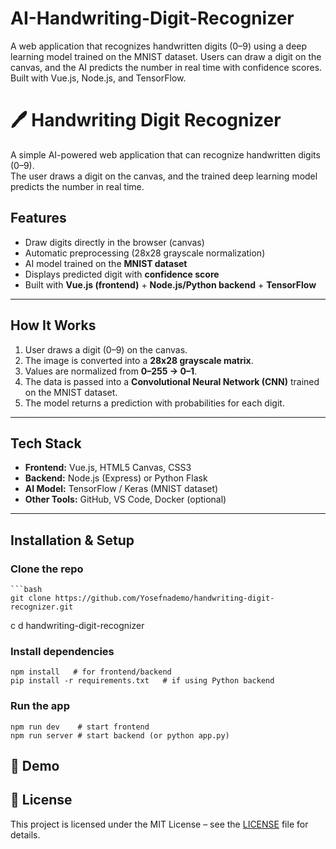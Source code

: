 # AI-Handwriting-Digit-Recognizer
A web application that recognizes handwritten digits (0–9) using a deep learning model trained on the MNIST dataset. Users can draw a digit on the canvas, and the AI predicts the number in real time with confidence scores. Built with Vue.js, Node.js, and TensorFlow.


# 🖊️ Handwriting Digit Recognizer
A simple AI-powered web application that can recognize handwritten digits (0–9).  
The user draws a digit on the canvas, and the trained deep learning model predicts the number in real time.  

## Features
- Draw digits directly in the browser (canvas)
- Automatic preprocessing (28x28 grayscale normalization)
- AI model trained on the **MNIST dataset**
- Displays predicted digit with **confidence score**
- Built with **Vue.js (frontend)** + **Node.js/Python backend** + **TensorFlow**

---

## How It Works
1. User draws a digit (0–9) on the canvas.  
2. The image is converted into a **28x28 grayscale matrix**.  
3. Values are normalized from **0–255 → 0–1**.  
4. The data is passed into a **Convolutional Neural Network (CNN)** trained on the MNIST dataset.  
5. The model returns a prediction with probabilities for each digit.  

---

##  Tech Stack
- **Frontend:** Vue.js, HTML5 Canvas, CSS3  
- **Backend:** Node.js (Express) or Python Flask  
- **AI Model:** TensorFlow / Keras (MNIST dataset)  
- **Other Tools:** GitHub, VS Code, Docker (optional)  

---

## Installation & Setup

### Clone the repo
    ```bash
    git clone https://github.com/Yosefnademo/handwriting-digit-recognizer.git
c   d handwriting-digit-recognizer


### Install dependencies
    npm install   # for frontend/backend
    pip install -r requirements.txt   # if using Python backend

### Run the app
    npm run dev    # start frontend
    npm run server # start backend (or python app.py)


## 📸 Demo




## 📜 License

This project is licensed under the MIT License – see the [LICENSE](../LICENSE)
 file for details.

